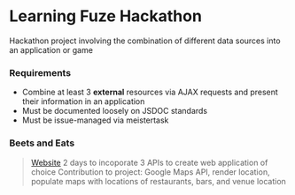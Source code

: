 # Learning Fuze Hackathon

Hackathon project involving the combination of different data sources into an application or game

### Requirements
- Combine at least 3 **external** resources via AJAX requests and present their information in an application
- Must be documented loosely on JSDOC standards
- Must be issue-managed via meistertask 

### Beets and Eats
> [Website](http://beetsandeats.andreawayte.com)
> 2 days to incoporate 3 APIs to create web application of choice
>Contribution to project: Google Maps API, render location, populate maps with locations of restaurants, bars, and venue location



